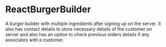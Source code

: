 # ReactBurgerBuilder
A burger builder with multiple ingredients after signing up on the server. It also has contact details to store necessary details of the customer on server and also has an option to check previous orders details if any associates with a customer.
